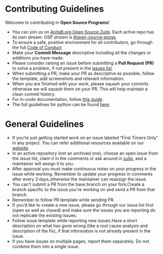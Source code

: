 # Contributing Guidelines
Welcome to contributing in **Open Source Programs**! 

- You can join us on [AnitaB.org Open Source Zulip](https://anitab-org.zulipchat.com/). Each active repo has its own stream. OSP stream is [#open-source-progs](https://anitab-org.zulipchat.com/#narrow/stream/237907-open-source-progs).
- To ensure a safe, positive environment for all contributors, go through the full [Code of Conduct](https://github.com/anitab-org/open-source-programs-backend/blob/develop/CODE_OF_CONDUCT.md)
- Make your **Commit Message** descriptive including all the changes or additions you have made.
- Please consider raising an issue before submitting a **Pull Request (PR)** to solve a problem, if not present in the [issues list](https://github.com/anitab-org/open-source-programs-backend/issues).
- When submitting a PR, make your PR as descriptive as possible, follow the template, add screenshots and relevant information.
- When you are finished with your work, please squash your commits otherwise we will squash them on your PR. This will help maintain a clean commit history.
- For in-code documentation, follow [this guide](https://github.com/google/styleguide/blob/gh-pages/pyguide.md#38-comments-and-docstrings).
- The full guidelines for python can be found [here](https://github.com/google/styleguide/blob/gh-pages/pyguide.md).

# General Guidelines

- If you’re just getting started work on an issue labeled “First Timers Only” in any project. You can refer additional resources available on our [website](http://systers.io/).
- In an active repository (not an archived one), choose an open issue from the issue list, claim it in the comments or ask around in [zulip](https://anitab-org.zulipchat.com/), and a maintainer will assign it to you.
- After approval you must make continuous notes on your progress in the issue while working. Remember to update your progress in comments after every 3 days,otherwise the maintainer can reassign the issue.
- You can't submit a PR from the base branch on your fork.Create a branch specific to the issue you're working on and send a PR from that branch.
- Remember to follow PR template while sending PR.
- If you’d like to create a new issue, please go through our issue list first (open as well as closed) and make sure the issues you are reporting do not replicate the existing issues.
- Follow issue template while reporting new issues.Have a short description on what has gone wrong (like a root cause analysis and description of the fix), if that information is not already present in the issue.
- If you have issues on multiple pages, report them separately. Do not combine them into a single issue.